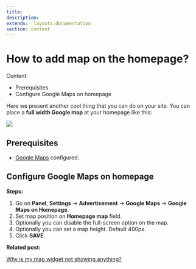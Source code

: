 ```yaml
---
title:
description:
extends: _layouts.documentation
section: content
---
```


# How to add map on the homepage?

Content:
-   Prerequisites
-   Configure Google Maps on homepage

Here we present another cool thing that you can do on your site. You can place a  **full width Google map**  at your homepage like this:

![](/assets/images/how-to-map.png)

## Prerequisites

-   [Google Maps](/docs/publish-options-configure-google-maps-settings)  configured.

## Configure Google Maps on homepage

**Steps:**

1.  Go on  **Panel**,  **Settings**  ->  **Advertisement**  ->  **Google Maps**  ->  **Google Maps on Homepage**.
2.  Set map position on  **Homepage map**  field.
3.  Optionally you can disable the full-screen option on the map.
4.  Optionally you can set a map height. Default 400px.
5.  Click  **SAVE**.

  
**Related post:**

[Why is my map widget not showing anything?](/docs/widgets-map-widget)
